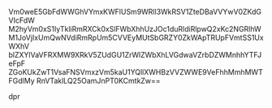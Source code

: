 Vm0weE5GbFdWWGhVYmxKWFlUSm9WRll3WkRSV1ZteDBaVVYwV0ZKdGVIcFdW
M2hyVm0xS1IyTkliRmRXCk0xSlFWbXhhUzJOc1duRldiRlpwQ2xKc2NGRlhW
M1JoVjIxUmQwNVdiRmRpUm5CVVEyMUtSbGRZY0ZkWApTRUpFVmtSS1UxWXhV
blZXYlVaVFRXMW9XRkV5ZUdGU1ZrWlZWbXhLVGdwaVZrbDZWMnhhYTFJeFpF
ZGoKUkZwT1VsaFNSVmxzVm5kaU1YQllXWHBzVVZWWE9VeFhhMmhMWTFGdlMy
RnVTaklLQ25OamJnPT0KCmtkZw==

dpr